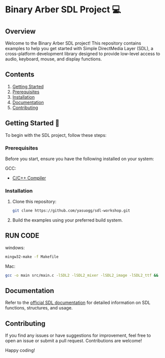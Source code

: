 # Binary Arber SDL Project 💻

## Overview

Welcome to the Binary Arber SDL project! This repository contains examples to help you get started with Simple DirectMedia Layer (SDL), a cross-platform development library designed to provide low-level access to audio, keyboard, mouse, and display functions.

## Contents

1. [Getting Started](#getting-started)
2. [Prerequisites](#prerequisites)
3. [Installation](#installation)
4. [Documentation](#documentation)
5. [Contributing](#contributing)

## Getting Started 🚀

To begin with the SDL project, follow these steps:

### Prerequisites

Before you start, ensure you have the following installed on your system:

GCC:
- [C/C++ Compiler](https://gcc.gnu.org/install/index.html)

### Installation

1. Clone this repository:

    ```bash
    git clone https://github.com/yasuogg/sdl-workshop.git
    ```

2. Build the examples using your preferred build system.

## RUN CODE

windows:

```bash
mingw32-make -f Makefile
```
Mac:
```bash
gcc -o main src/main.c -lSDL2 -lSDL2_mixer -lSDL2_image -lSDL2_ttf && ./main
```
## Documentation

Refer to the [official SDL documentation](https://wiki.libsdl.org/) for detailed information on SDL functions, structures, and usage.

## Contributing

If you find any issues or have suggestions for improvement, feel free to open an issue or submit a pull request. Contributions are welcome!

Happy coding!
